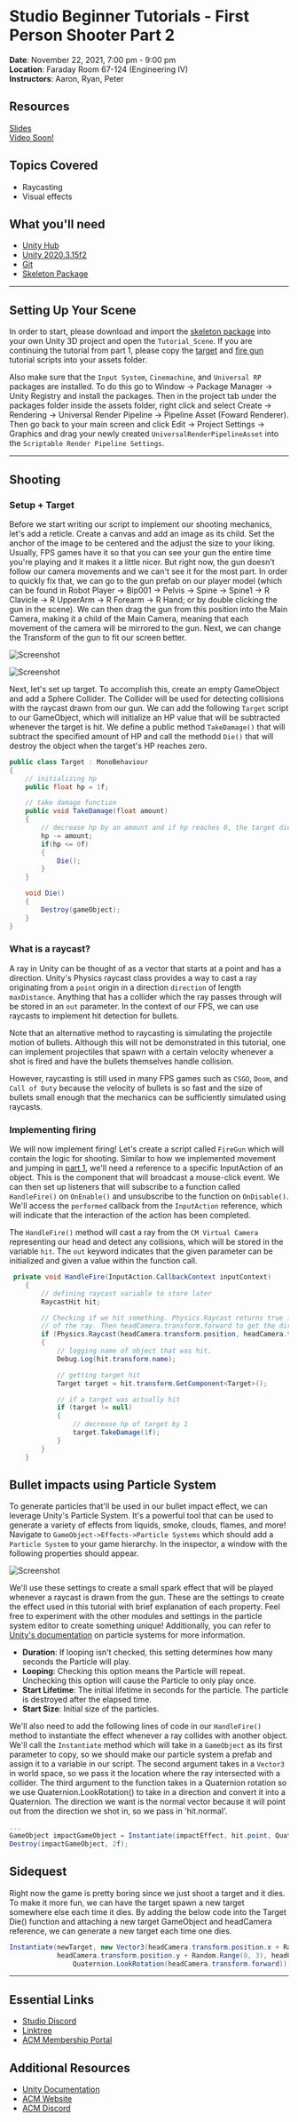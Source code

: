 # Studio Beginner Tutorials - First Person Shooter Part 2
**Date**: November 22, 2021, 7:00 pm - 9:00 pm<br>
**Location**: Faraday Room 67-124 (Engineering IV)<br>
**Instructors**: Aaron, Ryan, Peter
 
## Resources
[Slides](https://tinyurl.com/fps-pt2-slides)<br>
[Video Soon!](Soon)
 
## Topics Covered
* Raycasting 
* Visual effects
 
## What you'll need
* [Unity Hub](https://unity.com/download)
* [Unity 2020.3.15f2](https://unity3d.com/unity/qa/lts-releases)
* [Git](https://git-scm.com/downloads)
* [Skeleton Package](https://drive.google.com/file/d/1iBEHVB0h4kvV9vrjSQu67mH5sxpSFgXY/view?usp=sharing)

---

## Setting Up Your Scene
In order to start, please download and import the [skeleton package](https://drive.google.com/file/d/1iBEHVB0h4kvV9vrjSQu67mH5sxpSFgXY/view?usp=sharing) into your own Unity 3D project and open the `Tutorial_Scene`. If you are continuing the tutorial from part 1, please copy the [target](https://github.com/uclaacm/studio-beginner-tutorials-f21/blob/main/First%20Person%20Shooter%20Part%20II/Assets/Scripts/Target_Tutorial.cs) and [fire gun](https://github.com/uclaacm/studio-beginner-tutorials-f21/blob/main/First%20Person%20Shooter%20Part%20II/Assets/Scripts/FireGun_Tutorial.cs) tutorial scripts into your assets folder.

Also make sure that the `Input System`, `Cinemachine`, and `Universal RP` packages are installed. To do this go to Window -> Package Manager -> Unity Registry and install the packages. Then in the project tab under the packages folder inside the assets folder, right click and select Create -> Rendering -> Universal Render Pipeline -> Pipeline Asset (Foward Renderer). Then go back to your main screen and click Edit -> Project Settings -> Graphics and drag your newly created `UniversalRenderPipelineAsset` into the `Scriptable Render Pipeline Settings`.

---

## Shooting
### Setup + Target
Before we start writing our script to implement our shooting mechanics, let's add a reticle. Create a canvas and add an image as its child. Set the anchor of the image to be centered and the adjust the size to your liking. Usually, FPS games have it so that you can see your gun the entire time you're playing and it makes it a little nicer. But right now, the gun doesn't follow our camera movements and we can't see it for the most part. In order to quickly fix that, we can go to the gun prefab on our player model (which can be found in Robot Player -> Bip001 -> Pelvis -> Spine -> Spine1 -> R Clavicle -> R UpperArm -> R Forearm -> R Hand; or by double clicking the gun in the scene). We can then drag the gun from this position into the Main Camera, making it a child of the Main Camera, meaning that each movement of the camera will be mirrored to the gun. Next, we can change the Transform of the gun to fit our screen better.

![Screenshot](Screenshots/ar_location_&_transform.png)<br>

![Screenshot](Screenshots/gun_&_reticle.png)<br>

Next, let's set up target. To accomplish this, create an empty GameObject and add a Sphere Collider. The Collider will be used for detecting collisions with the raycast drawn from our gun. We can add the following `Target` script to our GameObject, which will initialize an HP value that will be subtracted whenever the target is hit. We define a public method `TakeDamage()` that will subtract the specified amount of HP and call the methodd `Die()` that will destroy the object when the target's HP reaches zero.

```csharp
public class Target : MonoBehaviour
{
    // initializing hp
    public float hp = 1f;

    // take damage function
    public void TakeDamage(float amount)
    {
        // decrease hp by an amount and if hp reaches 0, the target dies.
        hp -= amount;
        if(hp <= 0f)
        {
            Die();
        }
    }

    void Die()
    {
        Destroy(gameObject);
    }
}
```

### What is a raycast?
A ray in Unity can be thought of as a vector that starts at a point and has a direction. Unity's Physics raycast class provides a way to cast a ray originating from a `point` origin in a direction `direction` of length `maxDistance`. Anything that has a collider which the ray passes through will be stored in an `out` parameter. In the context of our FPS, we can use raycasts to implement hit detection for bullets. 

Note that an alternative method to raycasting is simulating the projectile motion of bullets. Although this will not be demonstrated in this tutorial, one can implement projectiles that spawn with a certain velocity whenever a shot is fired and have the bullets themselves handle collision.

However, raycasting is still used in many FPS games such as `CSGO`, `Doom`, and `Call of Duty` because the velocity of bullets is so fast and the size of bullets small enough that the mechanics can be sufficiently simulated using raycasts.

### Implementing firing
We will now implement firing! Let's create a script called `FireGun` which will contain the logic for shooting. Similar to how we implemented movement and jumping in [part 1](https://github.com/uclaacm/studio-beginner-tutorials-f21/tree/3d-fps-part-ii/First%20Person%20Shooter%20Part%20I#character-movement-script), we'll need a reference to a specific InputAction of an object. This is the component that will broadcast a mouse-click event. We can then set up listeners that will subscribe to a function called `HandleFire()` on `OnEnable()` and unsubscribe to the function on `OnDisable()`. We'll access the `performed` callback from the `InputAction` reference, which will indicate that the interaction of the action has been completed.

The `HandleFire()` method will cast a ray from the `CM Virtual Camera` representing our head and detect any collisions, which will be stored in the variable `hit`. The `out` keyword indicates that the given parameter can be initialized and given a value within the function call.
```csharp
 private void HandleFire(InputAction.CallbackContext inputContext)
    {
        // defining raycast variable to store later
        RaycastHit hit;

        // Checking if we hit something. Physics.Raycast returns true if something is hit. We pass in headCamera.transform.position to get the starting position
        // of the ray. Then headCamera.transform.forward to get the direction of the ray. Then we store the object we hit into our 'hit' variable.
        if (Physics.Raycast(headCamera.transform.position, headCamera.transform.forward, out hit))
        {
            // logging name of object that was hit.
            Debug.Log(hit.transform.name);

            // getting target hit
            Target target = hit.transform.GetComponent<Target>();

            // if a target was actually hit
            if (target != null)
            {
                // decrease hp of target by 1
                target.TakeDamage(1f);
            }
        }
    }
```

## Bullet impacts using Particle System
To generate particles that'll be used in our bullet impact effect, we can leverage Unity's Particle System. It's a powerful tool that can be used to generate a variety of effects from liquids, smoke, clouds, flames, and more! Navigate to `GameObject->Effects->Particle Systems` which should add a `Particle System` to your game hierarchy. In the inspector, a window with the following properties should appear.

![Screenshot](Screenshots/particle_system.PNG)<br>

We'll use these settings to create a small spark effect that will be played whenever a raycast is drawn from the gun. These are the settings to create the effect used in this tutorial with brief explanation of each property. Feel free to experiment with the other modules and settings in the particle system editor to create something unique! Additionally, you can refer to [Unity's documentation](https://docs.unity3d.com/ScriptReference/ParticleSystem.html) on particle systems for more information.

- **Duration**: If looping isn't checked, this setting determines how many seconds the Particle will play.
- **Looping**: Checking this option means the Particle will repeat. Unchecking this option will cause the Particle to only play once.
- **Start Lifetime**: The initial lifetime in seconds for the particle. The particle is destroyed after the elapsed time.
- **Start Size**: Initial size of the particles. <br>

We'll also need to add the following lines of code in our `HandleFire()` method to instantiate the effect whenever a ray collides with another object. We'll call the `Instantiate` method which will take in a `GameObject` as its first parameter to copy, so we should make our particle system a prefab and assign it to a variable in our script. The second argument takes in a `Vector3` in world space, so we pass it the location where the ray intersected with a collider. The third argument to the function takes in a Quaternion rotation so we use Quaternion.LookRotation() to take in a direction and convert it into a Quaternion. The direction we want is the normal vector because it will point out from the direction we shot in, so we pass in 'hit.normal'.

```csharp
...
GameObject impactGameObject = Instantiate(impactEffect, hit.point, Quaternion.LookRotation(hit.normal));
Destroy(impactGameObject, 2f);
```

## Sidequest
Right now the game is pretty boring since we just shoot a target and it dies. To make it more fun, we can have the target spawn a new target somewhere else each time it dies. By adding the below code into the Target Die() function and attaching a new target GameObject and headCamera reference, we can generate a new target each time one dies.

```csharp
Instantiate(newTarget, new Vector3(headCamera.transform.position.x + Random.Range(5, 15),
            headCamera.transform.position.y + Random.Range(0, 3), headCamera.transform.position.z + Random.Range(5, 15)),
                Quaternion.LookRotation(headCamera.transform.forward));
```

---
## Essential Links
- [Studio Discord](https://discord.com/invite/bBk2Mcw)
- [Linktree](https://linktr.ee/acmstudio)
- [ACM Membership Portal](https://members.uclaacm.com/)
## Additional Resources
- [Unity Documentation](https://docs.unity3d.com/Manual/index.html)
- [ACM Website](https://www.uclaacm.com/)
- [ACM Discord](https://discord.com/invite/eWmzKsY)
 
